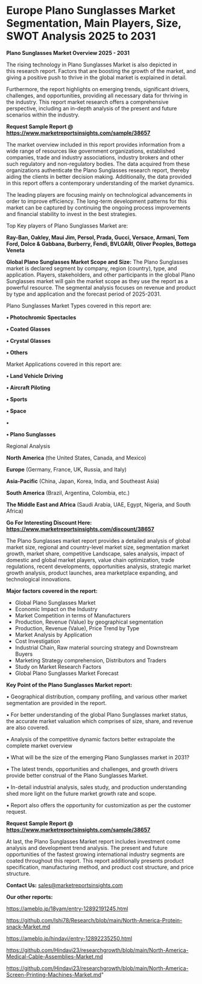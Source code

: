 # Europe Plano Sunglasses Market Segmentation, Main Players, Size, SWOT Analysis 2025 to 2031

<Strong> Plano Sunglasses Market Overview 2025 - 2031</strong>

The rising technology in Plano Sunglasses Market is also depicted in this research report. Factors that are boosting the growth of the market, and giving a positive push to thrive in the global market is explained in detail.

Furthermore, the report highlights on emerging trends, significant drivers, challenges, and opportunities, providing all necessary data for thriving in the industry. This report market research offers a comprehensive perspective, including an in-depth analysis of the present and future scenarios within the industry.

<strong>Request Sample Report @ <a href=https://www.marketreportsinsights.com/sample/38657>https://www.marketreportsinsights.com/sample/38657</a></strong>

The market overview included in this report provides information from a wide range of resources like government organizations, established companies, trade and industry associations, industry brokers and other such regulatory and non-regulatory bodies. The data acquired from these organizations authenticate the Plano Sunglasses research report, thereby aiding the clients in better decision making. Additionally, the data provided in this report offers a contemporary understanding of the market dynamics.

The leading players are focusing mainly on technological advancements in order to improve efficiency. The long-term development patterns for this market can be captured by continuing the ongoing process improvements and financial stability to invest in the best strategies.

Top Key players of Plano Sunglasses Market are:

<strong>Ray-Ban, Oakley, Maui Jim, Persol, Prada, Gucci, Versace, Armani, Tom Ford, Dolce & Gabbana, Burberry, Fendi, BVLGARI, Oliver Peoples, Bottega Veneta</strong>

<strong><b>Global Plano Sunglasses Market Scope and Size:</b></strong>
The Plano Sunglasses market is declared segment by company, region (country), type, and application. Players, stakeholders, and other participants in the global Plano Sunglasses market will gain the market scope as they use the report as a powerful resource. The segmental analysis focuses on revenue and product by type and application and the forecast period of 2025-2031.

Plano Sunglasses Market Types covered in this report are:

<strong>•  Photochromic Spectacles

•  Coated Glasses

•  Crystal Glasses

•  Others</strong>

Market Applications covered in this report are:

<strong>•  Land Vehicle Driving

•  Aircraft Piloting

•  Sports

•  Space

•  

•  Plano Sunglasses</strong> 

Regional Analysis

<strong>North America</strong> (the United States, Canada, and Mexico)

<strong>Europe</strong> (Germany, France, UK, Russia, and Italy)

<strong>Asia-Pacific</strong> (China, Japan, Korea, India, and Southeast Asia)

<strong>South America</strong> (Brazil, Argentina, Colombia, etc.)

<strong>The Middle East and Africa</strong> (Saudi Arabia, UAE, Egypt, Nigeria, and South Africa)

<strong>Go For Interesting Discount Here: <a href=https://www.marketreportsinsights.com/discount/38657>https://www.marketreportsinsights.com/discount/38657</a></strong>

The Plano Sunglasses market report provides a detailed analysis of global market size, regional and country-level market size, segmentation market growth, market share, competitive Landscape, sales analysis, impact of domestic and global market players, value chain optimization, trade regulations, recent developments, opportunities analysis, strategic market growth analysis, product launches, area marketplace expanding, and technological innovations.

<strong><b>Major factors covered in the report:</b></strong>
<ul>
  <li>Global Plano Sunglasses Market </li>
  <li>Economic Impact on the Industry</li>
  <li>Market Competition in terms of Manufacturers</li>
  <li>Production, Revenue (Value) by geographical segmentation</li>
  <li>Production, Revenue (Value), Price Trend by Type</li>
  <li>Market Analysis by Application</li>
  <li>Cost Investigation</li>
  <li>Industrial Chain, Raw material sourcing strategy and Downstream Buyers</li>
  <li>Marketing Strategy comprehension, Distributors and Traders</li>
  <li>Study on Market Research Factors</li>
  <li>Global Plano Sunglasses Market Forecast</li>
</ul>

<strong><b>Key Point of the Plano Sunglasses Market report:</b></strong>

• Geographical distribution, company profiling, and various other market segmentation are provided in the report.

• For better understanding of the global Plano Sunglasses market status, the accurate market valuation which comprises of size, share, and revenue are also covered.

• Analysis of the competitive dynamic factors better extrapolate the complete market overview

• What will be the size of the emerging Plano Sunglasses market in 2031?

• The latest trends, opportunities and challenges, and growth drivers provide better construal of the Plano Sunglasses Market.

• In-detail industrial analysis, sales study, and production understanding shed more light on the future market growth rate and scope.

• Report also offers the opportunity for customization as per the customer request.

<strong>Request Sample Report @ <a href=https://www.marketreportsinsights.com/sample/38657>https://www.marketreportsinsights.com/sample/38657</a></strong>

At last, the Plano Sunglasses Market report includes investment come analysis and development trend analysis. The present and future opportunities of the fastest growing international industry segments are coated throughout this report. This report additionally presents product specification, manufacturing method, and product cost structure, and price structure.

<strong>Contact Us:</strong>
sales@marketreportsinsights.com

<strong>Our other reports:</strong>

<a href=https://ameblo.jp/18yam/entry-12892191245.html>https://ameblo.jp/18yam/entry-12892191245.html</a>

<a href=https://github.com/Ishi78/Research/blob/main/North-America-Protein-snack-Market.md>https://github.com/Ishi78/Research/blob/main/North-America-Protein-snack-Market.md</a>

<a href=https://ameblo.jp/hindavi/entry-12892235250.html>https://ameblo.jp/hindavi/entry-12892235250.html</a>

<a href=https://github.com/Hindavi23/researchgrowth/blob/main/North-America-Medical-Cable-Assemblies-Market.md>https://github.com/Hindavi23/researchgrowth/blob/main/North-America-Medical-Cable-Assemblies-Market.md</a>

<a href=https://github.com/Hindavi23/researchgrowth/blob/main/North-America-Screen-Printing-Machines-Market.md>https://github.com/Hindavi23/researchgrowth/blob/main/North-America-Screen-Printing-Machines-Market.md</a>"
